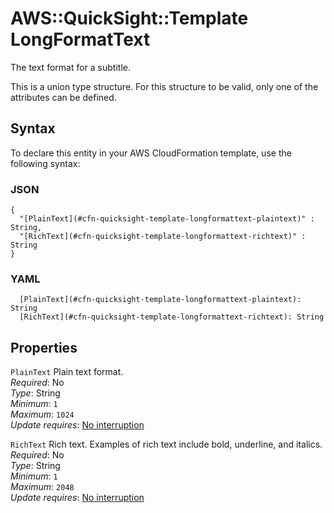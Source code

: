# AWS::QuickSight::Template LongFormatText<a name="aws-properties-quicksight-template-longformattext"></a>

The text format for a subtitle\.

This is a union type structure\. For this structure to be valid, only one of the attributes can be defined\.

## Syntax<a name="aws-properties-quicksight-template-longformattext-syntax"></a>

To declare this entity in your AWS CloudFormation template, use the following syntax:

### JSON<a name="aws-properties-quicksight-template-longformattext-syntax.json"></a>

```
{
  "[PlainText](#cfn-quicksight-template-longformattext-plaintext)" : String,
  "[RichText](#cfn-quicksight-template-longformattext-richtext)" : String
}
```

### YAML<a name="aws-properties-quicksight-template-longformattext-syntax.yaml"></a>

```
  [PlainText](#cfn-quicksight-template-longformattext-plaintext): String
  [RichText](#cfn-quicksight-template-longformattext-richtext): String
```

## Properties<a name="aws-properties-quicksight-template-longformattext-properties"></a>

`PlainText`  <a name="cfn-quicksight-template-longformattext-plaintext"></a>
Plain text format\.  
*Required*: No  
*Type*: String  
*Minimum*: `1`  
*Maximum*: `1024`  
*Update requires*: [No interruption](https://docs.aws.amazon.com/AWSCloudFormation/latest/UserGuide/using-cfn-updating-stacks-update-behaviors.html#update-no-interrupt)

`RichText`  <a name="cfn-quicksight-template-longformattext-richtext"></a>
Rich text\. Examples of rich text include bold, underline, and italics\.  
*Required*: No  
*Type*: String  
*Minimum*: `1`  
*Maximum*: `2048`  
*Update requires*: [No interruption](https://docs.aws.amazon.com/AWSCloudFormation/latest/UserGuide/using-cfn-updating-stacks-update-behaviors.html#update-no-interrupt)